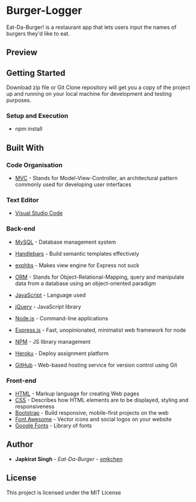 # Burger-Logger

Eat-Da-Burger! is a restaurant app that lets users input the names of burgers they'd like to eat.

## Preview

## Getting Started

Download zip file or Git Clone repository will get you a copy of the project up and running on your local machine for development and testing purposes.

### Setup and Execution

- npm install

## Built With

### Code Organisation

- [MVC](https://en.wikipedia.org/wiki/Model%E2%80%93view%E2%80%93controller) - Stands for Model-View-Controller, an architectural pattern commonly used for developing user interfaces

### Text Editor

- [Visual Studio Code](https://code.visualstudio.com/)

### Back-end

- [MySQL](https://www.mysql.com/) - Database management system

- [Handlebars](https://handlebarsjs.com/) - Build semantic templates effectively
- [exphbs](https://www.npmjs.com/package/express-handlebars) - Makes view engine for Express not suck
- [ORM](https://en.wikipedia.org/wiki/Object-relational_mapping) - Stands for Object-Relational-Mapping, query and manipulate data from a database using an object-oriented paradigm
- [JavaScript](http://www.dropwizard.io/1.0.2/docs/) - Language used
- [jQuery](https://jquery.com/) - JavaScript library
- [Node.js](https://nodejs.org/en/) - Command-line applications
- [Express.js](https://www.npmjs.com/package/express) - Fast, unopinionated, minimalist web framework for node
- [NPM](https://www.npmjs.com/) - JS library management
- [Heroku](https://www.heroku.com/) - Deploy assignment platform
- [GitHub](https://www.github.com/) - Web-based hosting service for version control using Git

### Front-end

- [HTML](https://www.w3schools.com/html/html_intro.asp) - Markup language for creating Web pages
- [CSS](https://www.w3schools.com/css/css_intro.asp) - Describes how HTML elements are to be displayed, styling and responsiveness
- [Bootstrap](https://getbootstrap.com/) - Build responsive, mobile-first projects on the web
- [Font Awesome](https://fontawesome.com/) - Vector icons and social logos on your website
- [Google Fonts](https://fonts.google.com/) - Library of fonts

## Author

- **Japkirat Singh** - _Eat-Da-Burger_ - [xmkchen](https://github.com/JAPKIRAT96/burgerLogger.git)

## License

This project is licensed under the MIT License
